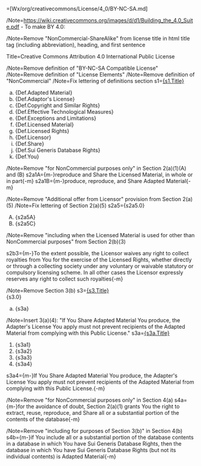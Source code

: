 =[Wx/org/creativecommons/License/4_0/BY-NC-SA.md]

/Note=https://wiki.creativecommons.org/images/d/d1/Building_the_4.0_Suite.pdf - To make BY 4.0:
 
/Note=Remove "NonCommercial-ShareAlike" from license title in html title tag (including abbreviation), heading, and first sentence 

Title=Creative Commons Attribution 4.0 International Public License

/Note=Remove definition of "BY-NC-SA Compatible License" 
/Note=Remove definition of "License Elements"
/Note=Remove definition of "NonCommercial" 
/Note=Fix lettering of definitions section
s1=<u>{s1.Title}</u><ol type='a'><li>{Def.Adapted Material}</li><li>{Def.Adaptor's License}</li><li>{Def.Copyright and Similar Rights}</li><li>{Def.Effective Technological Measures}</li><li>{Def.Exceptions and Limitations}</li><li>{Def.Licensed Material}</li><li>{Def.Licensed Rights}</li><li>{Def.Licensor}</li><li>{Def.Share}</li><li>{Def.Sui Generis Database Rights}</li><li>{Def.You}</li></ol>

/Note=Remove "for NonCommercial purposes only" in Section 2(a)(1)(A) and (B)
s2a1A={m-}reproduce and Share the Licensed Material, in whole or in part{-m}
s2a1B={m-}produce, reproduce, and Share Adapted Material{-m}

/Note=Remove "Additional offer from Licensor" provision from Section 2(a)(5)
/Note=Fix lettering of Section 2(a)(5)
s2a5={s2a5.0}<ol type='A'><li>{s2a5A}</li><li>{s2a5C}</li></ol>

/Note=Remove "including when the Licensed Material is used for other than NonCommercial purposes" from Section 2(b)(3)

s2b3={m-}To the extent possible, the Licensor waives any right to collect royalties from You for the exercise of the Licensed Rights, whether directly or through a collecting society under any voluntary or waivable statutory or compulsory licensing scheme. In all other cases the Licensor expressly reserves any right to collect such royalties{-m}

/Note=Remove Section 3(b)
s3=<u>{s3.Title}</u><br>{s3.0}<ol type='a'><li>{s3a}</li></ol>

/Note=Insert 3(a)(4): "If You Share Adapted Material You produce, the Adapter's License You apply must not prevent recipients of the Adapted Material from complying with this Public License."
s3a=<u>{s3a.Title}</u><ol><li>{s3a1}</li><li>{s3a2}</li><li>{s3a3}</li><li>{s3a4}</li></ol>
s3a4={m-}If You Share Adapted Material You produce, the Adapter's License You apply must not prevent recipients of the Adapted Material from complying with this Public License.{-m}

/Note=Remove "for NonCommercial purposes only" in Section 4(a)
s4a={m-}for the avoidance of doubt, Section 2(a)(1) grants You the right to extract, reuse, reproduce, and Share all or a substantial portion of the contents of the database{-m}

/Note=Remove "including for purposes of Section 3(b)" in Section 4(b)
s4b={m-}if You include all or a substantial portion of the database contents in a database in which You have Sui Generis Database Rights, then the database in which You have Sui Generis Database Rights (but not its individual contents) is Adapted Material{-m}